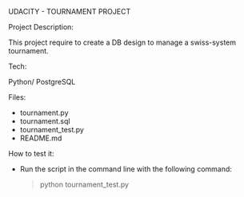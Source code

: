 UDACITY - TOURNAMENT PROJECT

Project Description:

This project require to create a DB design to manage a swiss-system tournament.

Tech:

Python/ PostgreSQL

Files:

- tournament.py
- tournament.sql
- tournament_test.py
- README.md

How to test it:

- Run the script in the command line with the following command:

    > python tournament_test.py



